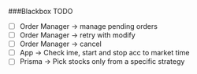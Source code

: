 
###Blackbox TODO

- [ ] Order Manager -> manage pending orders
 - [ ] Order Manager -> retry with modify
 - [ ] Order Manager -> cancel
- [ ] App -> Check ime, start and stop acc to market time
- [ ] Prisma -> Pick stocks only from a specific strategy